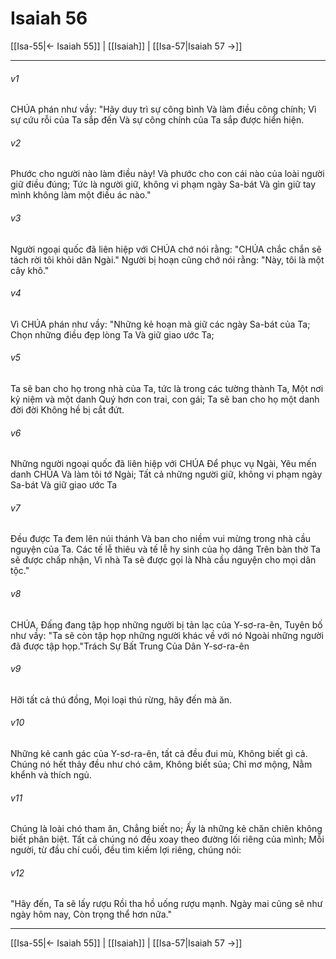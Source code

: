 # Isaiah 56

[[Isa-55|← Isaiah 55]] | [[Isaiah]] | [[Isa-57|Isaiah 57 →]]
***



###### v1 
CHÚA phán như vầy: "Hãy duy trì sự công bình Và làm điều công chính; Vì sự cứu rỗi của Ta sắp đến Và sự công chính của Ta sắp được hiển hiện. 

###### v2 
Phước cho người nào làm điều này! Và phước cho con cái nào của loài người giữ điều đúng; Tức là người giữ, không vi phạm ngày Sa-bát Và gìn giữ tay mình không làm một điều ác nào." 

###### v3 
Người ngoại quốc đã liên hiệp với CHÚA chớ nói rằng: "CHÚA chắc chắn sẽ tách rời tôi khỏi dân Ngài." Người bị hoạn cũng chớ nói rằng: "Này, tôi là một cây khô." 

###### v4 
Vì CHÚA phán như vầy: "Những kẻ hoạn mà giữ các ngày Sa-bát của Ta; Chọn những điều đẹp lòng Ta Và giữ giao ước Ta; 

###### v5 
Ta sẽ ban cho họ trong nhà của Ta, tức là trong các tường thành Ta, Một nơi kỷ niệm và một danh Quý hơn con trai, con gái; Ta sẽ ban cho họ một danh đời đời Không hề bị cắt đứt. 

###### v6 
Những người ngoại quốc đã liên hiệp với CHÚA Để phục vụ Ngài, Yêu mến danh CHÚA Và làm tôi tớ Ngài; Tất cả những người giữ, không vi phạm ngày Sa-bát Và giữ giao ước Ta 

###### v7 
Đều được Ta đem lên núi thánh Và ban cho niềm vui mừng trong nhà cầu nguyện của Ta. Các tế lễ thiêu và tế lễ hy sinh của họ dâng Trên bàn thờ Ta sẽ được chấp nhận, Vì nhà Ta sẽ được gọi là Nhà cầu nguyện cho mọi dân tộc." 

###### v8 
CHÚA, Đấng đang tập họp những người bị tản lạc của Y-sơ-ra-ên, Tuyên bố như vầy: "Ta sẽ còn tập họp những người khác về với nó Ngoài những người đã được tập họp."Trách Sự Bất Trung Của Dân Y-sơ-ra-ên 

###### v9 
Hỡi tất cả thú đồng, Mọi loại thú rừng, hãy đến mà ăn. 

###### v10 
Những kẻ canh gác của Y-sơ-ra-ên, tất cả đều đui mù, Không biết gì cả. Chúng nó hết thảy đều như chó câm, Không biết sủa; Chỉ mơ mộng, Nằm khểnh và thích ngủ. 

###### v11 
Chúng là loài chó tham ăn, Chẳng biết no; Ấy là những kẻ chăn chiên không biết phân biệt. Tất cả chúng nó đều xoay theo đường lối riêng của mình; Mỗi người, từ đầu chí cuối, đều tìm kiếm lợi riêng, chúng nói: 

###### v12 
"Hãy đến, Ta sẽ lấy rượu Rồi tha hồ uống rượu mạnh. Ngày mai cũng sẽ như ngày hôm nay, Còn trọng thể hơn nữa."

***
[[Isa-55|← Isaiah 55]] | [[Isaiah]] | [[Isa-57|Isaiah 57 →]]
